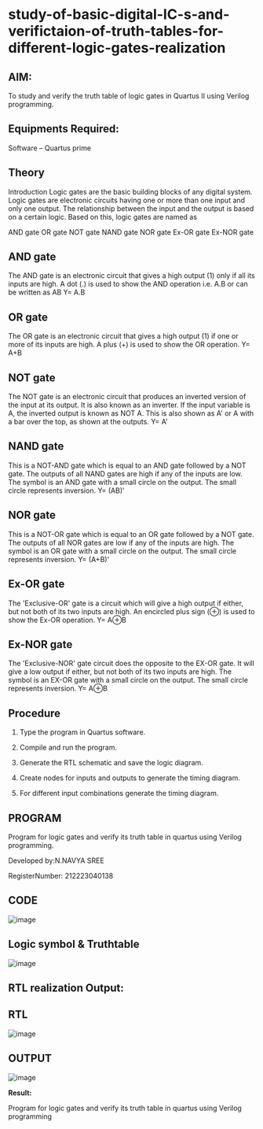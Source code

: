 # study-of-basic-digital-IC-s-and-verifictaion-of-truth-tables-for-different-logic-gates-realization

## AIM: 

To study and verify the truth table of logic gates in Quartus II using Verilog programming.

## Equipments Required:

Software – Quartus prime 

## Theory

Introduction Logic gates are the basic building blocks of any digital system. Logic gates are electronic circuits having one or more than one input and only one output. The relationship between the input and the output is based on a certain logic. Based on this, logic gates are named as

AND gate OR gate NOT gate NAND gate NOR gate Ex-OR gate Ex-NOR gate

## AND gate
The AND gate is an electronic circuit that gives a high output (1) only if all its inputs are high. A dot (.) is used to show the AND operation i.e. A.B or can be written as AB
Y= A.B

## OR gate 

The OR gate is an electronic circuit that gives a high output (1) if one or more of its inputs are high. A plus (+) is used to show the OR operation.
Y= A+B

## NOT gate

The NOT gate is an electronic circuit that produces an inverted version of the input at its output. It is also known as an inverter. If the input variable is A, the inverted output is known as NOT A. This is also shown as A' or A with a bar over the top, as shown at the outputs.
Y= A'

## NAND gate

This is a NOT-AND gate which is equal to an AND gate followed by a NOT gate. The outputs of all NAND gates are high if any of the inputs are low. The symbol is an AND gate with a small circle on the output. The small circle represents inversion.
Y= (AB)’

## NOR gate

This is a NOT-OR gate which is equal to an OR gate followed by a NOT gate. The outputs of all NOR gates are low if any of the inputs are high. The symbol is an OR gate with a small circle on the output. The small circle represents inversion.
Y= (A+B)’

## Ex-OR gate

The 'Exclusive-OR' gate is a circuit which will give a high output if either, but not both of its two inputs are high. An encircled plus sign (⊕) is used to show the Ex-OR operation.
Y= A⊕B

## Ex-NOR gate

The 'Exclusive-NOR' gate circuit does the opposite to the EX-OR gate. It will give a low output if either, but not both of its two inputs are high. The symbol is an EX-OR gate with a small circle on the output. The small circle represents inversion.
Y= A⊕B

## Procedure

1.	Type the program in Quartus software.

2.	Compile and run the program.

3.	Generate the RTL schematic and save the logic diagram.

4.	Create nodes for inputs and outputs to generate the timing diagram.

5.	For different input combinations generate the timing diagram.


## PROGRAM

Program for logic gates and verify its truth table in quartus using Verilog programming.

 Developed by:N.NAVYA SREE
 
 RegisterNumber: 212223040138

## CODE

 ![image](https://github.com/23004513/study-of-basic-gates/assets/138973069/ee8439c7-8c37-444f-ab2f-085b29f535cd)


## Logic symbol & Truthtable


 ![image](https://github.com/23004513/study-of-basic-gates/assets/138973069/0637a1e9-8297-4190-9169-3b3ca939cf6b)


## RTL realization Output:

## RTL

![image](https://github.com/23004513/study-of-basic-gates/assets/138973069/2d8a4e26-bb61-4984-bd36-a8edf62b9434)


## OUTPUT

![image](https://github.com/23004513/study-of-basic-gates/assets/138973069/c8aa777f-970e-4d33-b3d1-c042ecca8581)


**Result:**

Program for logic gates and verify its truth table in quartus using Verilog programming


